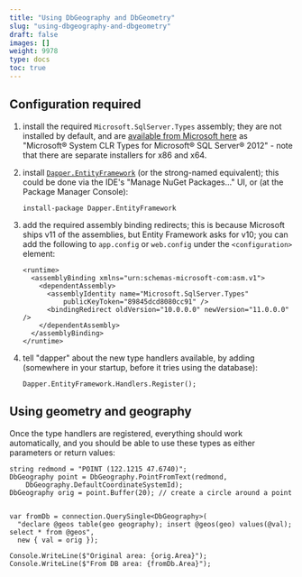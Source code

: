 ```yaml
---
title: "Using DbGeography and DbGeometry"
slug: "using-dbgeography-and-dbgeometry"
draft: false
images: []
weight: 9978
type: docs
toc: true
---
```


## Configuration required
1. install the required `Microsoft.SqlServer.Types` assembly; they are not installed by default, and are [available from Microsoft here](https://www.microsoft.com/en-gb/download/details.aspx?id=29065) as "Microsoft® System CLR Types for Microsoft® SQL Server® 2012" - note that there are separate installers for x86 and x64.
2. install [`Dapper.EntityFramework`](https://www.nuget.org/packages/dapper.entityframework) (or the strong-named equivalent); this could be done via the IDE's "Manage NuGet Packages..." UI, or (at the Package Manager Console):

       install-package Dapper.EntityFramework
3. add the required assembly binding redirects; this is because Microsoft ships v11 of the assemblies, but Entity Framework asks for v10; you can add the following to `app.config` or `web.config` under the `<configuration>` element:

       <runtime>
         <assemblyBinding xmlns="urn:schemas-microsoft-com:asm.v1">
           <dependentAssembly>
             <assemblyIdentity name="Microsoft.SqlServer.Types" 
                 publicKeyToken="89845dcd8080cc91" />
             <bindingRedirect oldVersion="10.0.0.0" newVersion="11.0.0.0" />
           </dependentAssembly>
         </assemblyBinding>
       </runtime>
4. tell "dapper" about the new type handlers available, by adding (somewhere in your startup, before it tries using the database):

       Dapper.EntityFramework.Handlers.Register();

## Using geometry and geography
Once the type handlers are registered, everything should work automatically, and you should be able to use these types as either parameters or return values:

    string redmond = "POINT (122.1215 47.6740)";
    DbGeography point = DbGeography.PointFromText(redmond,
        DbGeography.DefaultCoordinateSystemId);
    DbGeography orig = point.Buffer(20); // create a circle around a point


    var fromDb = connection.QuerySingle<DbGeography>(
      "declare @geos table(geo geography); insert @geos(geo) values(@val); select * from @geos",
      new { val = orig });

    Console.WriteLine($"Original area: {orig.Area}");
    Console.WriteLine($"From DB area: {fromDb.Area}");


